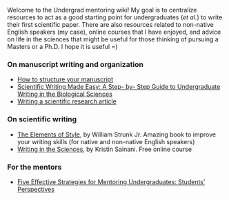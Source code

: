 Welcome to the Undergrad mentoring wiki! My goal is to centralize resources to act as a good starting point for undergraduates (_et al._) to write their first scientific paper. There are also resources related to non-native English speakers (my case), online courses that I have enjoyed, and advice on life in the sciences that might be useful for those thinking of pursuing a Masters or a Ph.D. I hope it is useful =) 

### On manuscript writing and organization
* [How to structure your manuscript](https://www.elsevier.com/connect/11-steps-to-structuring-a-science-paper-editors-will-take-seriously)
* [Scientific Writing Made Easy: A Step- by- Step Guide to Undergraduate Writing in the Biological Sciences](https://esajournals.onlinelibrary.wiley.com/doi/epdf/10.1002/bes2.1258)
* [Writing a scientific research article](http://www.columbia.edu/cu/biology/ug/research/paper.html)

### On scientific writing 
* [The Elements of Style](https://www.amazon.com/dp/B01N1W9UQM/ref=rdr_ext_sb_ti_sims_1), by William Strunk Jr. Amazing book to improve your writing skills (for native and non-native English speakers)
* [Writing in the Sciences](https://online.stanford.edu/courses/som-y0010-writing-sciences), by Kristin Sainani. Free online course


### For the mentors
* [Five Effective Strategies for Mentoring Undergraduates: Students’ Perspectives](https://www.cur.org/assets/1/7/333Spring13Pita11-15.pdf)

